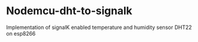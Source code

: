 # Nodemcu-dht-to-signalk
Implementation of signalK enabled temperature and humidity sensor DHT22 on esp8266
